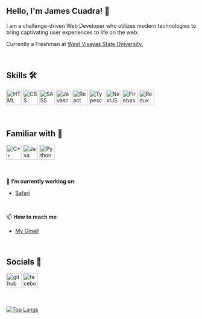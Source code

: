 ## Hello, I'm James Cuadra! 👋

I am a challenge-driven Web Developer who utilizes modern technologies to bring captivating user experiences to life on the web.

Currently a Freshman at [West Visayas State University.](https://wvsu.edu.ph/)

<br />

## Skills 🛠

<img src="https://user-images.githubusercontent.com/79429518/151753350-49b1bd5e-5127-4887-9aa5-d41ae999da9c.png" alt="HTML" height='40' /> <img src="https://user-images.githubusercontent.com/79429518/151753514-01c29207-67d7-4bed-9712-607ea06d9d4a.png" alt="CSS" height='40' /> <img src="https://user-images.githubusercontent.com/79429518/151757053-37e6f00c-9926-4a63-9bae-25d55764910d.png" alt="SASS" height='40' /> <img src="https://user-images.githubusercontent.com/79429518/151753603-64512149-54e4-4c9a-9d23-8b53bcc876c6.png" alt="Javascript" height='40' /> <img src="https://user-images.githubusercontent.com/79429518/151755309-7bf5cb4d-444e-4934-a2cf-9fdddb40e479.png" alt="React" height='40' /> <img src="https://user-images.githubusercontent.com/79429518/151753807-86a69cb5-b34d-48bb-aa80-bf151def1751.png" alt="Typescript" height='40' /> <img src="https://user-images.githubusercontent.com/79429518/151754639-80cd2a68-c1da-495e-acd0-e4048392e7ae.png" alt="NextJS" height='40' /> <img src="https://user-images.githubusercontent.com/79429518/151753985-7801d5f4-8816-4ca8-b810-77d3c1ce4fbf.png" alt="Firebase" height='40' /> <img src="https://user-images.githubusercontent.com/79429518/151754846-602318e8-18be-4e4c-9f14-723132d60f56.png" alt="Redux" height='40' /> 

<br />

## Familiar with 🤔

<img src="https://user-images.githubusercontent.com/79429518/157353057-51b83a55-d99a-4234-84f3-e93fea8e45c4.png" alt="C++" height='40' /> <img src="https://user-images.githubusercontent.com/79429518/157352874-10d58eed-d255-40ec-8b86-f3b9d4cbc2ba.png" alt="Java" height='40' /> <img src="https://user-images.githubusercontent.com/79429518/157352912-1652dd2f-bf6b-4704-889e-2526d0679f1b.png" alt="Python" height='40' />

<br />

🔭 **I’m currently working on**:
* [Safari](https://github.com/AdmiralFirefox/next-safari)

<br />

📫 **How to reach me**:
* [My Gmail](https://mail.google.com/mail/u/0/?fs=1&to=jjlcuadradev@gmail.com&su=SUBJECT&body=BODY&bcc=jjlcuadradev@gmail.com&tf=cm)

<br />

## Socials 📱
[<img src='https://user-images.githubusercontent.com/79429518/151763800-aef88582-3ddf-4bd2-98e5-138361b9df8c.png' alt='github' height='40'>](https://github.com/AdmiralFirefox) [<img src='https://user-images.githubusercontent.com/79429518/151757125-f92d9a0e-59e9-4fa1-a70f-24356d6fc4d8.png' alt='facebook' height='40'>](https://www.facebook.com/jjlcuadra)  

<br />

[![Top Langs](https://github-readme-stats.vercel.app/api/top-langs/?username=AdmiralFirefox)](https://github.com/anuraghazra/github-readme-stats)  
